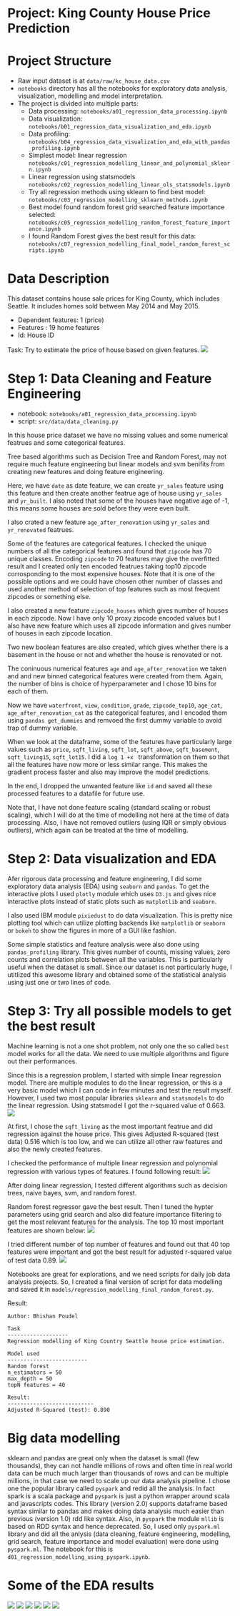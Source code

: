 # Project: King County House Price Prediction

# Project Structure
- Raw input dataset is at `data/raw/kc_house_data.csv`
- `notebooks` directory has all the notebooks for exploratory data analysis,
   visualization, modelling and model interpretation.
- The project is divided into multiple parts:
  + Data processing: `notebooks/a01_regression_data_processing.ipynb`
  + Data visualization: `notebooks/b01_regression_data_visualization_and_eda.ipynb`
  + Data profiling: `notebooks/b04_regression_data_visualization_and_eda_with_pandas_profiling.ipynb`
  + Simplest model: linear regression `notebooks/c01_regression_modelling_linear_and_polynomial_sklearn.ipynb`
  + Linear regression using statsmodels `notebooks/c02_regression_modelling_linear_ols_statsmodels.ipynb`
  + Try all regression methods using sklearn to find best model: `notebooks/c03_regression_modelling_sklearn_methods.ipynb`
  + Best model found random forest grid searched feature importance selected: `notebooks/c05_regression_modelling_random_forest_feature_importance.ipynb`
  + I found Random Forest gives the best result for this data: `notebooks/c07_regression_modelling_final_model_random_forest_scripts.ipynb`


# Data Description

This dataset contains house sale prices for King County, which includes Seattle.
It includes homes sold between May 2014 and May 2015.

- Dependent features: 1 (price)
- Features : 19 home features
- Id:  House ID

Task: Try to estimate the price of house based on given features.
![](../data/raw/data_description.png)

# Step 1: Data Cleaning and Feature Engineering
- notebook:  `notebooks/a01_regression_data_processing.ipynb`
- script:  `src/data/data_cleaning.py`

In this house price dataset we have no missing values and some numerical featrues and
some categorical features.

Tree based algorithms such as Decision Tree and Random Forest, may not require
much feature engineering but linear models and svm benifits from creating new features
and doing feature engineering.

Here, we have `date` as date feature, we can create `yr_sales` feature using
this feature and then create another featrue age of house using `yr_sales` 
and `yr_built`. I also noted that some of the houses have negative age of -1,
this means some houses are sold before they were even built.

I also crated a new feature `age_after_renovation` using `yr_sales` and
`yr_renovated` featrues.

Some of the features are categorical features. I checked the unique numbers of
all the categorical features and found that `zipcode` has 70 unique classes.
Encoding `zipcode` to 70 features may give the overfitted result and I created only
ten encoded featrues taking top10 zipcode corrosponding to the most expensive houses.
Note that it is one of the possible options and we could have chosen other number of
classes and used another method of selection of top features such as most frequent zipcodes or something else.

I also created a new feature `zipcode_houses` which gives number of houses in each
zipcode. Now I have only 10 proxy zipcode encoded values but I also have new feature
which uses all zipcode information and gives number of houses in each zipcode location.

Two new boolean features are also created, which gives whether there is a basement in the house or not and whether the house is renovated or not.

The coninuous numerical features `age` and `age_after_renovation` we taken and
and new binned categorical features were created from them. Again, the number of 
bins is choice of hyperparameter and I chose 10 bins for each of them.

Now we have `waterfront`, `view`, `condition`, `grade`,  `zipcode_top10`,
`age_cat`, `age_after_renovation_cat` as the categorical features, and I encoded
them using `pandas get_dummies` and remvoed the first dummy variable to avoid
trap of dummy variable.


When we look at the dataframe, some of the features have particularly large
values such as `price`, `sqft_living`, `sqft_lot`, `sqft_above`,
`sqft_basement`, `sqft_living15`, `sqft_lot15`. I did a `log 1 +x ` transformation
on them so that all the features have now more or less similar range. This makes
the gradient process faster and also may improve the model predictions.

In the end, I dropped the unwanted feature like `id` and saved all these
processed features to a datafile for future use.

Note that, I have not done feature scaling (standard scaling or robust scaling),
which I will do at the time of modelling not here at the time of data processing.
Also, I have not removed outliers (using IQR or simply obvious outliers), which
again can be treated at the time of modelling.

# Step 2: Data visualization and EDA
Afer rigorous data processing and feature engineering, I did some
 exploratory data analysis (EDA) using `seaborn` and `pandas`. To get the interactive
 plots I used `plotly` module which uses `D3.js` and gives nice interactive plots
 instead of static plots such as `matplotlib` and `seaborn`.

 I also used IBM module `pixiedust` to do data visualization. This is pretty nice
 plotting tool which can utilize plotting backends like `matplotlib` or `seaborn`
 or `bokeh` to show the figures in more of a GUI like fashion.

 Some simple statistics and feature analysis were also done using `pandas_profiling`
 library. This gives number of counts, missing values, zero counts and correlation
 plots between all the variables. This is particularly useful when the dataset is small.
 Since our dataset is not particularly huge, I utitlized this awesome library and obtained some of the statistical analysis using just one or two lines of code.

# Step 3: Try all possible models to get the best result
Machine learning is not a one shot problem, not only one the so called `best`
model works for all the data. We need to use multiple algorithms and figure out
their performances.

Since this is a regression problem, I started with simple linear regression model.
There are multiple modules to do the linear regression, or this is a very basic
model which I can code in few minutes and test the result myself. However, I used
two most popular libraries `sklearn` and `statsmodels` to do the linear regression.
Using statsmodel I got the r-squared value of 0.663.
![](images/statsmodels_summary_example.png)

At first, I chose the `sqft_living` as the most important featrue and did regression
against the house price. This gives Adjusted R-squared (test data) 0.516 which is too low,
and we can utilize all other raw features and also the newly created features.

I checked the performance of multiple linear regression and polynomial regression with 
various types of features. I found following result:
![](images/linear_regression_results.png)

After doing linear regression, I tested different algorithms such as decision trees,
naive bayes, svm, and random forest.

Random forest regressor gave the best result. Then I tuned the hypter parameters
using grid search and also did feature importance filtering to get the most
relevant features for the analysis. The top 10 most important features are shown
below:
![](images/top10_feature_importance_random_forest.png)


 I tried different number of top number of features and  found out that  40 top features were important and got the best result for adjusted r-squared value of test data 0.89.
![](images/zz_random_forest_models_results.png)

Notebooks are great for explorations, and we need scripts for daily job data
analysis projects. So, I created a final version of script for data modelling and 
saved it in `models/regression_modelling_final_random_forest.py`.

Result:
```
Author: Bhishan Poudel

Task
-------------------
Regression modelling of King Country Seattle house price estimation.

Model used
-------------------------
Random forest 
n_estimators = 50
max_depth = 50
topN features = 40

Result:
---------------------------
Adjusted R-Squared (test): 0.890
```

# Big data modelling
sklearn and pandas are great only when the dataset is small (few thousands), they
can not handle millions of rows and often time in real world data can be much much
larger than thousands of rows and can be multiple millions, in that case we need to
scale up our data analysis pipeline. I chose one the popular library called `pyspark`
and redid all the analysis. In fact spark is a scala package and `pyspark` is just
a python wrapper around scala and javascripts codes. This library (version 2.0) supports
dataframe based syntax similar to pandas and makes doing data analysis much easier than
previous (version 1.0) rdd like syntax. Also, in `pyspark` the module `mllib` is
based on RDD syntax and hence deprecated. So, I used only `pyspark.ml` library and 
did all the anlysis (data cleaning, feature engineering, modelling, grid search,
 feature importance and model evaluation) were done using `pyspark.ml`. The notebook for this is `d01_regression_modelling_using_pyspark.ipynb`.

 # Some of the EDA results
![](images/correlation_matrix.png)
![](images/correlation_matrix2.png)
![](images/sns_heatmap.png)
![](images/some_histograms.png)
![](images/bedroom_bathrooms_waterfron_view.png)
![](images/bedroom_counts.png)
